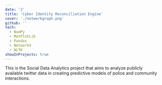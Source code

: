 ```yaml
---
date: '2'
title: 'Cyber Identity Reconciliation Engine'
cover: './networkgraph.png'
github: ''
tech:
  - NumPy
  - MatPlotLib
  - Pandas
  - NetworkX
  - NLTK
showInProjects: true
---
```


This is the Social Data Analytics project that aims to analyze publicly available twitter data in creating predictive models of police and community interactions.
